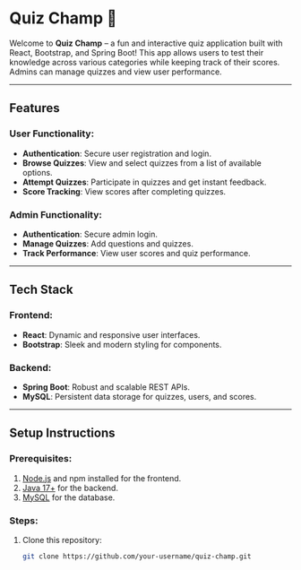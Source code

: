 # Quiz Champ 🎉

Welcome to **Quiz Champ** – a fun and interactive quiz application built with React, Bootstrap, and Spring Boot! This app allows users to test their knowledge across various categories while keeping track of their scores. Admins can manage quizzes and view user performance.

---

## Features

### User Functionality:
- **Authentication**: Secure user registration and login.
- **Browse Quizzes**: View and select quizzes from a list of available options.
- **Attempt Quizzes**: Participate in quizzes and get instant feedback.
- **Score Tracking**: View scores after completing quizzes.

### Admin Functionality:
- **Authentication**: Secure admin login.
- **Manage Quizzes**: Add questions and quizzes.
- **Track Performance**: View user scores and quiz performance.

---

## Tech Stack

### Frontend:
- **React**: Dynamic and responsive user interfaces.
- **Bootstrap**: Sleek and modern styling for components.

### Backend:
- **Spring Boot**: Robust and scalable REST APIs.
- **MySQL**: Persistent data storage for quizzes, users, and scores.

---

## Setup Instructions

### Prerequisites:
1. [Node.js](https://nodejs.org/) and npm installed for the frontend.
2. [Java 17+](https://adoptium.net/) for the backend.
3. [MySQL](https://www.mysql.com/) for the database.

### Steps:
1. Clone this repository:
   ```bash
   git clone https://github.com/your-username/quiz-champ.git
